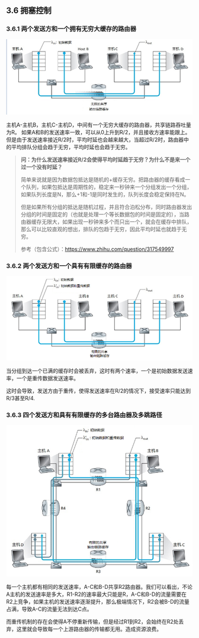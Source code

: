 ## 3.6 拥塞控制

### 3.6.1 两个发送方和一个拥有无穷大缓存的路由器

![](../image/chapter3/3.6.1.1.png)

主机A-主机B，主机C-主机D，中间有一个无穷大缓存的路由器，共享链路吞吐量为R。
如果A和B的发送速率一致，可以从0上升到R/2，并且接收方速率能跟上。但是由于发送速率接近R/2时，平均时延也会越来越大，当超过R/2时，路由器中的平均排队分组会趋于无穷，平均时延也会趋于无穷。

> **问：为什么发送速率接近R/2会使得平均时延趋于无穷？为什么不是来一个过一个没有时延？**
>  
> 简单来说就是因为数据包抵达是随机的+缓存无穷。把路由器的缓存看成一个队列，如果包抵达是周期性的，稳定来一秒钟来一个分组发出一个分组，如果队列长度是N，那么+1和-1是同时发生的，队列长度会稳定保持在N。
> 
> 但是如果所有分组的抵达是随机过程，并且符合泊松分布，同时路由器发出分组的时间是固定的（也就是处理一个等长数据包的时间是固定的），当路由器缓存无限大，如果出现一秒钟来多个而只出一个，就会在缓存中排队，那么可以比较直观的想出，排队的包趋于无穷，因此平均时延也就趋于无穷。
> 
> 参考（包含公式）：https://www.zhihu.com/question/317549997

### 3.6.2 两个发送方和一个具有有限缓存的路由器

![](../image/chapter3/3.6.1.2.png)
 

当分组到达一个已满的缓存时会被丢弃，这时有两个速率，一个是初始数据发送速率，一个是重传数据发送速率。

这时会导致，发送方由于重传，使得发送速率在R/2的情况下，接受速率只能达到R/3甚至R/4.

### 3.6.3 四个发送方和具有有限缓存的多台路由器及多跳路径

![](../image/chapter3/3.6.1.3.png)


每一个主机都有相同的发送速率，A-C和B-D共享R2路由器。我们可以看出，不论A主机的发送速率是多大，R1-R2的速率最大只能是R，A-C和B-D的流量需要在R2上竞争，如果主机的发送速率逐渐提升，那么极端情况下，R2会被B-D的流量占满，导致A-C的流量无法到达C点。

而重传机制的存在会使得A不停重新传输，但是经过R1到R2，会始终在R2处丢弃，这里就会导致每一个上游路由器的传输都无用。造成资源浪费。